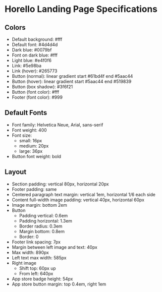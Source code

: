 # Horello Landing Page Specifications

## Colors

- Default background: #fff
- Default font: #4d4d4d
- Dark blue: #0079bf
- Font on dark blue: #fff
- Light blue: #e4f0f6
- Link: #5e98ba
- Link (hover): #265773
- Button (normal): linear gradient start #61bd4f end #5aac44
- Button (hover): linear gradient start #5aac44 end #519839
- Button (box shadow): #3f6f21
- Button (font color): #fff
- Footer (font color): #999

## Default Fonts

- Font family: Helvetica Neue, Arial, sans-serif
- Font weight: 400
- Font size:
    - small: 16px
    - medium: 20px
    - large: 36px
- Button font weight: bold

## Layout

- Section padding: vertical 80px, horizontal 20px
- Footer padding: same
- Centered paragraph text margin: vertical 1em, horizontal 1/6 each side
- Content full-width image padding: vertical 40px, horizontal 60px
- Image margin: bottom 2em
- Button
    - Padding vertical: 0.6em
    - Padding horizontal: 1.3em
    - Border radius: 0.3em
    - Margin bottom: 0.8em
    - Border: 0
- Footer link spacing: 7px
- Margin between left image and text: 40px
- Max width: 890px
- Left text max width: 585px
- Right image
    - Shift top: 60px up
    - From left: 640px
- App store badge height: 54px
- App store button margin: top 0.4em, right 1em
